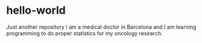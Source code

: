 # hello-world
Just another repository
I am a medical doctor in Barcelona and I am learning programming to do proper statistics for my oncology research. 
